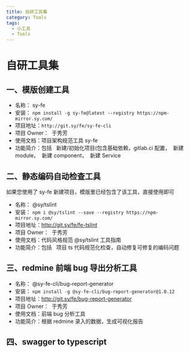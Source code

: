 ```yaml
---
title: 自研工具集
category: Tools
tags:
  - 小工具
  - Tools
---
```


# 自研工具集

## 一、模版创建工具

- 名称： sy-fe
- 安装： `npm install -g sy-fe@latest --registry https://npm-mirror.sy.com/`
- 项目地址：`http://git.sy/fe/sy-fe-cli`
- 项目 Owner：  于秀芳
- 使用文档：项目架构规范工具 sy-fe
- 功能简介：包括   新建/初始化项目(包含基础依赖，gitlab.ci 配置，  新建 module，  新建 component，  新建 Service

## 二、静态编码自动检查工具  

如果您使用了 sy-fe 新建项目，模版里已经包含了该工具，直接使用即可

- 名称： @sy/tslint
- 安装： `npm i @sy/tslint --save --registry https://npm-mirror.sy.com/`
- 项目地址：http://git.sy/fe/fe-tslint
- 项目 Owner：  于秀芳
- 使用文档：代码风格规范 @sy/tslint 工具指南
- 功能简介：包括   项目 ts 代码规范化检查，自动修复可修复的编码问题

## 三、redmine 前端 bug 导出分析工具

- 名称： @sy-fe-cli/bug-report-generator
- 安装： `npm install -g @sy-fe-cli/bug-report-generator@1.0.12`
- 项目地址：http://git.sy/fe/bug-report-generator
- 项目 Owner：  于秀芳
- 使用文档：前端 bug 分析工具
- 功能简介：根据 redmine 录入的数据，生成可视化报告

## 四、swagger to typescript
